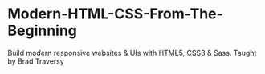 # Modern-HTML-CSS-From-The-Beginning
Build modern responsive websites &amp; UIs with HTML5, CSS3 &amp; Sass. Taught by Brad Traversy
